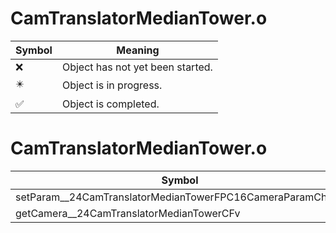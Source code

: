 # CamTranslatorMedianTower.o
| Symbol | Meaning 
| ------------- | ------------- 
| :x: | Object has not yet been started. 
| :eight_pointed_black_star: | Object is in progress. 
| :white_check_mark: | Object is completed. 


# CamTranslatorMedianTower.o
| Symbol | Decompiled? |
| ------------- | ------------- |
| setParam__24CamTranslatorMedianTowerFPC16CameraParamChunk | :x: |
| getCamera__24CamTranslatorMedianTowerCFv | :white_check_mark: |
